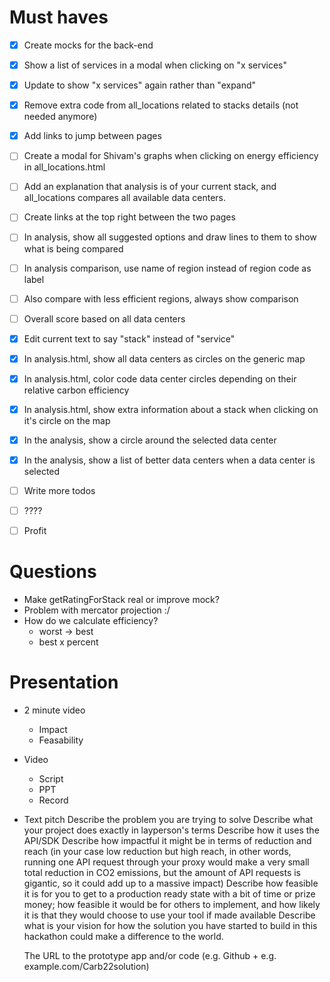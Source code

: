 
# Must haves

- [x] Create mocks for the back-end
- [x] Show a list of services in a modal when clicking on "x services"
- [x] Update to show "x services" again rather than "expand"
- [x] Remove extra code from all_locations related to stacks details (not needed anymore)
- [x] Add links to jump between pages
- [ ] Create a modal for Shivam's graphs when clicking on energy efficiency in all_locations.html
- [ ] Add an explanation that analysis is of your current stack, and all_locations compares all available data centers.

- [ ] Create links at the top right between the two pages
- [ ] In analysis, show all suggested options and draw lines to them to show what is being compared
- [ ] In analysis comparison, use name of region instead of region code as label
- [ ] Also compare with less efficient regions, always show comparison
- [ ] Overall score based on all data centers

- [x] Edit current text to say "stack" instead of "service"
- [x] In analysis.html, show all data centers as circles on the generic map
- [x] In analysis.html, color code data center circles depending on their relative carbon efficiency
- [x] In analysis.html, show extra information about a stack when clicking on it's circle on the map
- [x] In the analysis, show a circle around the selected data center
- [x] In the analysis, show a list of better data centers when a data center is selected
- [ ] Write more todos
- [ ] ????
- [ ] Profit


# Questions

- Make getRatingForStack real or improve mock?
- Problem with mercator projection :/
- How do we calculate efficiency?
  - worst -> best
  - best x percent

# Presentation

- 2 minute video
  - Impact
  - Feasability
- Video
  - Script
  - PPT
  - Record
- Text pitch
    Describe the problem you are trying to solve
    Describe what your project does exactly in layperson's terms
    Describe how it uses the API/SDK
    Describe how impactful it might be in terms of reduction and reach (in your case low reduction but high reach, in other words, running one API request through your proxy would make a very small total reduction in CO2 emissions, but the amount of API requests is gigantic, so it could add up to a massive impact)
    Describe how feasible it is for you to get to a production ready state with a bit of time or prize money; how feasible it would be for others to implement, and how likely it is that they would choose to use your tool if made available
    Describe what is your vision for how the solution you have started to build in this hackathon could make a difference to the world.

    The URL to the prototype app and/or code (e.g. Github + e.g. example.com/Carb22solution)